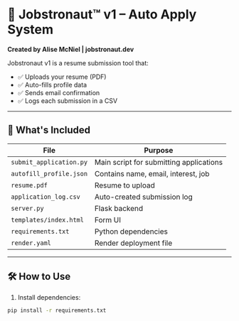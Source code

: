 # 🚀 Jobstronaut™ v1 – Auto Apply System

**Created by Alise McNiel | jobstronaut.dev**

Jobstronaut v1 is a resume submission tool that:
- ✅ Uploads your resume (PDF)
- ✅ Auto-fills profile data
- ✅ Sends email confirmation
- ✅ Logs each submission in a CSV

---

## 🧠 What's Included

| File | Purpose |
|------|---------|
| `submit_application.py` | Main script for submitting applications |
| `autofill_profile.json` | Contains name, email, interest, job |
| `resume.pdf` | Resume to upload |
| `application_log.csv` | Auto-created submission log |
| `server.py` | Flask backend |
| `templates/index.html` | Form UI |
| `requirements.txt` | Python dependencies |
| `render.yaml` | Render deployment file |

---

## 🛠 How to Use

1. Install dependencies:

```bash
pip install -r requirements.txt

